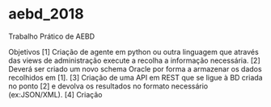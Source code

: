 # aebd_2018
Trabalho Prático de AEBD

Objetivos
[1] Criação de agente em python ou outra linguagem que através das views de administração execute a recolha a informação necessária.
[2] Deverá ser criado um novo schema Oracle por forma a armazenar os dados recolhidos em [1].
[3] Criação de uma API em REST que se ligue à BD criada no ponto [2] e devolva os resultados no formato necessário (ex:JSON/XML).
[4] Criação
